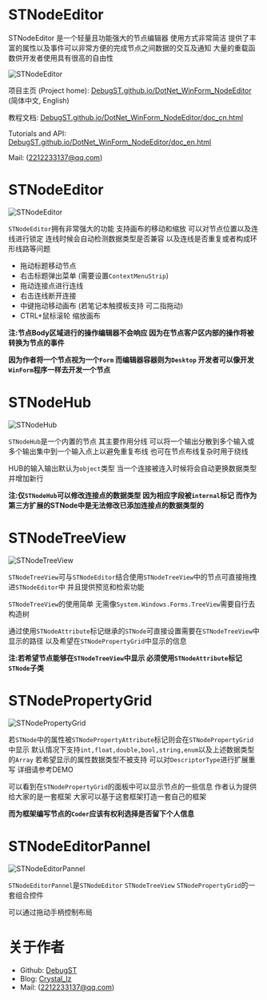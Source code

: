 # STNodeEditor

STNodeEditor 是一个轻量且功能强大的节点编辑器 使用方式非常简洁 提供了丰富的属性以及事件可以非常方便的完成节点之间数据的交互及通知 大量的重载函数供开发者使用具有很高的自由性

![STNodeEditor](https://debugst.github.io/DotNet_WinForm_NodeEditor/images/page_top.png)

项目主页 (Project home):  [DebugST.github.io/DotNet_WinForm_NodeEditor](https://DebugST.github.io/DotNet_WinForm_NodeEditor) (简体中文, English)

教程文档: [DebugST.github.io/DotNet_WinForm_NodeEditor/doc_cn.html](https://DebugST.github.io/DotNet_WinForm_NodeEditor/doc_cn.html)

Tutorials and API: [DebugST.github.io/DotNet_WinForm_NodeEditor/doc_en.html](https://DebugST.github.io/DotNet_WinForm_NodeEditor/doc_en.html)

Mail: (2212233137@qq.com)

# STNodeEditor

![STNodeEditor](https://debugst.github.io/DotNet_WinForm_NodeEditor/images/stnodeeditor.gif)

`STNodeEditor`拥有非常强大的功能 支持画布的移动和缩放 可以对节点位置以及连线进行锁定 连线时候会自动检测数据类型是否兼容 以及连线是否重复或者构成环形线路等问题

* 拖动标题移动节点
* 右击标题弹出菜单 (需要设置`ContextMenuStrip`)
* 拖动连接点进行连线
* 右击连线断开连接
* 中键拖动移动画布 (若笔记本触摸板支持 可二指拖动)
* CTRL+鼠标滚轮 缩放画布

__注:节点Body区域进行的操作编辑器不会响应 因为在节点客户区内部的操作将被转换为节点的事件__

__因为作者将一个节点视为一个`Form` 而编辑器容器则为`Desktop` 开发者可以像开发`WinForm`程序一样去开发一个节点__

# STNodeHub

![STNodeHub](https://debugst.github.io/DotNet_WinForm_NodeEditor/images/stnodehub.gif)

`STNodeHub`是一个内置的节点 其主要作用分线 可以将一个输出分散到多个输入或多个输出集中到一个输入点上以避免重复布线 也可在节点布线复杂时用于绕线

HUB的输入输出默认为`object`类型 当一个连接被连入时候将会自动更换数据类型并增加新行

__注:仅`STNodeHub`可以修改连接点的数据类型 因为相应字段被`internal`标记 而作为第三方扩展的STNode中是无法修改已添加连接点的数据类型的__

# STNodeTreeView

![STNodeTreeView](https://debugst.github.io/DotNet_WinForm_NodeEditor/images/stnodetreeview.gif)

`STNodeTreeView`可与`STNodeEditor`结合使用`STNodeTreeView`中的节点可直接拖拽进`STNodeEditor`中 并且提供预览和检索功能

`STNodeTreeView`的使用简单 无需像`System.Windows.Forms.TreeView`需要自行去构造树

通过使用`STNodeAttribute`标记继承的`STNode`可直接设置需要在`STNodeTreeView`中显示的路径 以及希望在`STNodePropertyGrid`中显示的信息

__注:若希望节点能够在`STNodeTreeView`中显示 必须使用`STNodeAttribute`标记`STNode`子类__

# STNodePropertyGrid

![STNodePropertyGrid](https://debugst.github.io/DotNet_WinForm_NodeEditor/images/stnodepropertygrid.gif)

若`STNode`中的属性被`STNodePropertyAttribute`标记则会在`STNodePropertyGrid`中显示 默认情况下支持`int,float,double,bool,string,enum`以及上述数据类型的`Array` 若希望显示的属性数据类型不被支持 可以对`DescriptorType`进行扩展重写 详细请参考DEMO

可以看到在`STNodePropertyGrid`的面板中可以显示节点的一些信息 作者认为提供给大家的是一套框架 大家可以基于这套框架打造一套自己的框架 

__而为框架编写节点的`Coder`应该有权利选择是否留下个人信息__

# STNodeEditorPannel

![STNodeEditorPannel](https://debugst.github.io/DotNet_WinForm_NodeEditor/images/stnodeeditorpannel.gif)

`STNodeEditorPannel`是`STNodeEditor` `STNodeTreeView` `STNodePropertyGrid`的一套组合控件

可以通过拖动手柄控制布局 

# 关于作者
* Github: [DebugST](https://github.com/DebugST/)
* Blog: [Crystal_lz](http://st233.com)
* Mail: (2212233137@qq.com)
